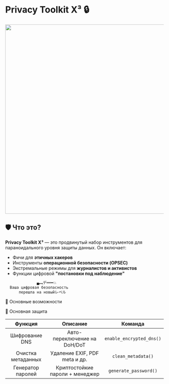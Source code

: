 # Privacy Toolkit X³ 🔒

<div id="header" align="center">
  <img src="https://i.giphy.com/KiXiO1iR3fFhC.webp" width="600"/>
</div>


## 🛡️ Что это?
**Privacy Toolkit X³** — это продвинутый набор инструментов для параноидального уровня защиты данных. Он включает:

- Фичи для **этичных хакеров**
- Инструменты **операционной безопасности (OPSEC)**
- Экстремальные режимы для **журналистов и активистов**
- Функции цифровой **"постановки под наблюдение"**

```bash
              ▄︻デ══━💥
  Ваша цифровая безопасность  
      перешла на новыйレベル
```

🌟 Основные возможности

🔐 Основная защита

| **Функция**  | **Описание**   | **Команда**   |
| :---:        |     :---:      |     :---:     |
| Шифрование DNS	   | Авто-переключение на DoH/DoT     | `enable_encrypted_dns()`    |
| Очистка метаданных     | Удаление EXIF, PDF meta и др.       | `clean_metadata()`      |
| Генератор паролей     | Криптостойкие пароли + менеджер       | `generate_password()`      |
